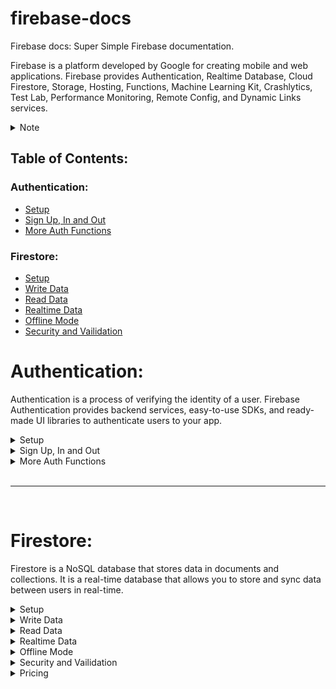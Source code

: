 # firebase-docs

Firebase docs: Super Simple Firebase documentation.

Firebase is a platform developed by Google for creating mobile and web applications.
Firebase provides Authentication, Realtime Database, Cloud Firestore, Storage, Hosting, Functions, Machine Learning Kit, Crashlytics, Test Lab, Performance Monitoring, Remote Config, and Dynamic Links services.

<details>
<summary>Note</summary>
# Notes:

This is not an official documentation, it's just a simple documentation for beginners. You can find the official documentation [here](https://firebase.google.com/docs).

I am [Ahmed Abdelbaset](https://github.com/A7med3bdulBaset), Frontend Developer, 20 years old, from Egypt. I am a self-taught developer, I started learning web development in 2019, and I am still learning. I am currently learning React and React Native.

I will try to update it as much as I can.

If you have any suggestions, please feel free to open an issue.

If you want to contribute, please feel free to open a pull request.

I am not a native English speaker, so if you find any mistakes, please feel free to open an issue or a pull request.

</details>

## Table of Contents:

### Authentication:

-  [Setup](#setup)
-  [Sign Up, In and Out](#sign-up-in-and-out)
-  [More Auth Functions](#more-auth-functions)

### Firestore:

-  [Setup](#setup)
-  [Write Data](#write-data)
-  [Read Data](#read-data)
-  [Realtime Data](#realtime-data)
-  [Offline Mode](#offline-mode)
-  [Security and Vailidation](#security-and-vailidation)

# Authentication:

Authentication is a process of verifying the identity of a user. Firebase Authentication provides backend services, easy-to-use SDKs, and ready-made UI libraries to authenticate users to your app.

  <details>
  <summary>Setup</summary>

## Install Firebase:

`npm install firebase`

## initialize app:

```js
import { initializeApp } from "firebase/app";
const app = initializeApp({ ...firebaseAppConfig });
```

## initialize auth:

```js
import { getAuth } from "firebase/auth";
const auth = getAuth(app);
```

  </details>

  <details>
  <summary>Sign Up, In and Out</summary>

## Sign Up, In and Out:

| Function                          | Syntax                                                                            |
| --------------------------------- | --------------------------------------------------------------------------------- |
| Sign Up with Email                | `createUserWithEmailAndPassword(auth, email, password)`                           |
| Sign In with Email                | `signInWithEmailAndPassword(auth, email, password)`                               |
| Sign In and Sign Up with Provider | `signInWithPopup(auth, provider)`, `signInWithRedirect(auth, provider)` like next |
| Google                            | `signInWithPopup(auth, new GoogleAuthProvider())`                                 |
| Facebook                          | `signInWithPopup(auth, new FacebookAuthProvider())`                               |
| Twitter                           | `signInWithPopup(auth, new TwitterAuthProvider())`                                |
| Github                            | `signInWithPopup(auth, new GithubAuthProvider())`                                 |
| Apple                             | `signInWithPopup(auth, new OAuthProvider("apple.com"))`                           |
| Phone                             | `signInWithPhoneNumber(auth, phoneNumber, appVerifier)`                           |
| Anonymous                         | `signInAnonymously(auth)`                                                         |
| Custom                            | `signInWithCustomToken(auth, token)`                                              |
| More                              | [Firebase Docs](https://firebase.google.com/docs/auth/web/start)                  |
| Sign Out                          | `signOut(auth)`                                                                   |

  </details>

  <details>
  <summary>More Auth Functions</summary>

## More Auth Functions:

| Function                     | Syntax                                                                                                                |
| ---------------------------- | --------------------------------------------------------------------------------------------------------------------- |
| On Auth State Changed        | `onAuthStateChanged(auth, (user) => {})`                                                                              |
| Get Current User             | `auth.currentUser`                                                                                                    |
| `auth.currentUser`           | `{uid, displayName, email, emailVerified, phoneNumber, photoURL, isAnonymous, tenantId, providerData, metadata, ...}` |
| Update Profile               | `updateProfile(auth.currentUser, {displayName: "new name"})`                                                          |
| Delete User                  | `deleteUser(auth.currentUser)`                                                                                        |
| Send Email Verification      | `sendEmailVerification(auth.currentUser)`                                                                             |
| Send Password Reset Email    | `sendPasswordResetEmail(auth, email)`                                                                                 |
| Change Email                 | `updateEmail(auth.currentUser, newEmail)`                                                                             |
| Change Password              | `updatePassword(auth.currentUser, newPassword)`                                                                       |
| Link with Email              | `linkWithCredential(auth.currentUser, EmailAuthProvider.credential(email, password))`                                 |
| Link with Provider           | `linkWithPopup(auth.currentUser, provider)`                                                                           |
| Unlink Provider              | `unlink(auth.currentUser, providerId)`                                                                                |
| Reauthenticate               | `reauthenticateWithCredential(auth.currentUser, EmailAuthProvider.credential(email, password))`                       |
| Reauthenticate with Provider | `reauthenticateWithPopup(auth.currentUser, provider)`                                                                 |
| More                         | [Firebase Docs](https://firebase.google.com/docs/auth/web/manage-users)                                               |

  </details>

<br />
<hr />
<br />

# Firestore:

Firestore is a NoSQL database that stores data in documents and collections. It is a real-time database that allows you to store and sync data between users in real-time.

<details>
<summary>Setup</summary>

## Install Firebase:

`npm install firebase`

## initialize app:

```
import { initializeApp } from "firebase/app";
const app = initializeApp({...firebaseAppConfig});
```

## initialize firestore:

```
import { getFirestore } from "firebase/firestore";
const db = getFirestore(app);
```

</details>

<details>
<summary>Write Data</summary>

## Write Data: includes `create`, `update`, `delete`

-  docRef: `doc(db, "users", "id"?);`

| Function        | Syntax                                        | Action                  |
| --------------- | --------------------------------------------- | ----------------------- |
| Document Ref    | `doc(db, "users", "id")`                      | --                      |
| Set Document    | `setDoc(docRef, data, options)`               | `create` or `update`    |
| Add Document    | `addDoc(colRef, data, options)`               | `create` only (auto id) |
| Update Document | `updateDoc(docRef, data, options)`            | `update` only           |
| Delete Document | `deleteDoc(docRef, options)`                  | `delete` only           |
| Options object  | `{merge: true, mergeFields: ["name", "age"]}` | `update` only           |

</details>

<details>
<summary>Read Data</summary>

## Read Data: includes `get`, `list`

| Function       | Syntax                            | Action |
| -------------- | --------------------------------- | ------ |
| Document Ref   | `doc(db, "users", "id")`          | --     |
| Collection Ref | `collection(db, "users", query?)` | --     |
| Get Document   | `getDoc(docRef)`                  | `get`  |
| Get Documents  | `getDocs(query)`                  | `list` |

### Queries:

| Function    | Syntax                                                                                                       |
| ----------- | ------------------------------------------------------------------------------------------------------------ |
| Query       | `query(colRef, ...where?, orderBy?, limit?)`                                                                 |
| Order By    | `orderBy(..."key")`                                                                                          |
| Limit       | `limit(length)`                                                                                              |
| Start At    | `startAt(value)`                                                                                             |
| Start After | `startAfter(value)`                                                                                          |
| End At      | `endAt(value)`                                                                                               |
| End Before  | `endBefore(value)`                                                                                           |
| Where       | `where("key", oparator, "value")`                                                                            |
| Operations  | `"=="`, `"!="`, `">"`, `"<"`, `"<="`, `">="`, `"in"`, `"not-in"`, `"array-contains"`, `"array-contains-any"` |

#### Operations:

| Operation              | Syntax                                                  |
| ---------------------- | ------------------------------------------------------- |
| `"=="`                 | `where("country", "==", "EGYPT")`                       |
| `"!="`                 | `where("country", "!=", "USA")`                         |
| `">"`                  | `where("age", ">", "18")`                               |
| `"<"`                  | `where("age", "<", "18")`                               |
| `"<="`                 | `where("age", "<=", "18")`                              |
| `">="`                 | `where("age", ">=", "18")`                              |
| `"in"`                 | `where("country", "in", ["USA", "EGYPT"])`              |
| `"not-in"`             | `where("country", "not-in", ["USA", "EGYPT"])`          |
| `"array-contains"`     | `where("tags", "array-contains", "tag")`                |
| `"array-contains-any"` | `where("tags", "array-contains-any", ["tag1", "tag2"])` |

</details>

<details>
<summary>Realtime Data</summary>

## Get Realtime Data:

-  `onSnapshot(colRef | query | docRef, (snapshot) => {}, (error) => {}, (complete) => {});`
-  to Stop listening: call the returned function `onSnapshot()`

```
const unSubscribe = onSnapshot( colRef | query | docRef,
  (snapshot) => {// ON TRUE},
  (error) => { // ON ERROR},
  (complete) => { // ON COMPLETE }
);

// Stop listing:
unsubscribe()
```

</details>

<details>
<summary>Offline Mode</summary>

## Get Data from Cache (Offline Mode):

-  `getDocFromCache(docRef | query);`
-  `enableIndexedDbPersistence(db);`
-  `enableNetwork(db);`
-  `disableNetwork(db);`

</details>

<details>
<summary>Security and Vailidation</summary>

## Security and Validation:

[See the example below](#example)

| Target                         | Code                                                                                                   |
| ------------------------------ | ------------------------------------------------------------------------------------------------------ |
| rules version:                 | `rules_version = '2';`                                                                                 |
| service:                       | `service cloud.firestore {// code here}`                                                               |
| match syntax:                  | `match <path> {// code here}`                                                                          |
| path:                          | `/databases/{database}/documents`                                                                      |
| dynamic name:                  | `{name}`                                                                                               |
| dynamic name and its children: | `{name=**}`                                                                                            |
| allow syntax                   | `allow <action> : if <condition>;`                                                                     |
| action:                        | `create`, `update`, `delete`, `get`, `list`                                                            |
| aliases:                       | `read` ==> `get, list` **\_** `write` ==> `create, update, delete`                                     |
| condition syntax:              | `if <condition>`                                                                                       |
| condition oparator:            | `==`, `!=`, `>`, `<`, `>=`, `<=`, `in`, `not-in`, `array-contains`, `array-contains-any`, `&&`, `\|\|` |
| function syntax:               | `function name() {return condition}`                                                                   |
| built in functions:            | `exists()`, `get()`                                                                                    |
| exists()                       | `exists(/databases/$(database)/documents/users/$(request.auth.uid))`                                   |
| get()                          | `get(/databases/$(database)/documents/users/$(request.auth.uid)).data.admin == true`                   |
| built in variables:            | `request`, `resource` ...and more                                                                      |
| request:                       | `request.auth`, `request.path`, `request.resourse`, `request.time`, `request.method`                   |
| resource:                      | `resource.data`, `resource.id`, `resource._name_`                                                      |
| dynamic variables:             | `$(variable)`                                                                                          |
| dynamic path:                  | `/databases/$(database)/documents/users/$(request.auth.uid)`                                           |

### Example:

```
rules_version = '2';
service cloud.firestore {
  match /databases/{database}/documents {
  	match /blogs/{blog} {
    	allow read: if true;
      allow create: if request.auth != null;
      allow update, delete: if request.auth != null
      		&& resource.data.auther.uid == request.auth.uid;
    }
  }
}
```

</details>

<details>
<summary>Pricing</summary>

## Pricing:

For free, you can use 1GB of storage and 50,000 reads and writes per day. For more, you can upgrade to a paid plan.

Paid plans start at $0.18 per GB per month, and you only pay for what you use. You can also add a lot of other features, such as authentication, hosting, and more.

</details>
